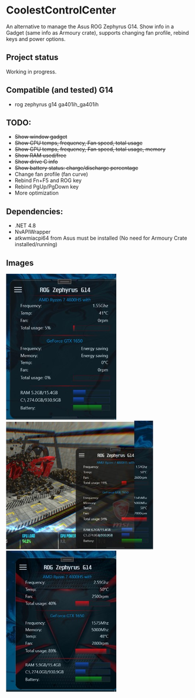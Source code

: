 # CoolestControlCenter
An alternative to manage the Asus ROG Zephyrus G14. Show info in a Gadget (same info as Armoury crate), supports changing fan profile, rebind keys and power options.

## Project status
Working in progress.

## Compatible (and tested) G14
- rog zephyrus g14 ga401ih_ga401ih

## TODO:
- ~~Show window gadget~~
- ~~Show CPU temps, frequency, Fan speed, total usage~~
- ~~Show GPU temps, frequency, Fan speed, total usage, memory~~
- ~~Show RAM used/free~~
- ~~Show drive C info~~
- ~~Show battery status: charge/discharge percentage~~
- Change fan profile (fan curve)
- Rebind Fn+F5 and ROG key
- Rebind PgUp/PgDown key
- More optimization

## Dependencies:
- .NET 4.8
- NvAPIWrapper
- atkwmiacpi64 from Asus must be installed (No need for Armoury Crate installed/running)

## Images
![alt text](https://github.com/arnabau/CoolestControlCenter/blob/main/common/ccc_01.jpg)
![alt text](https://github.com/arnabau/CoolestControlCenter/blob/main/common/ccc_02.jpg)
![alt text](https://github.com/arnabau/CoolestControlCenter/blob/main/common/ccc_03.jpg)
